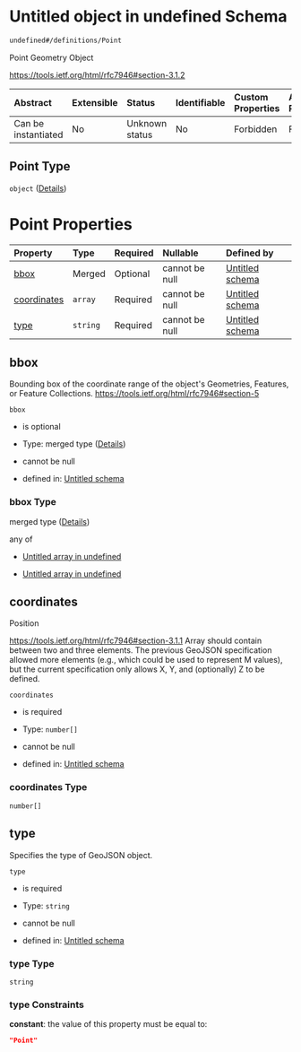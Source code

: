 # Untitled object in undefined Schema

```txt
undefined#/definitions/Point
```

Point Geometry Object

<https://tools.ietf.org/html/rfc7946#section-3.1.2>

| Abstract            | Extensible | Status         | Identifiable | Custom Properties | Additional Properties | Access Restrictions | Defined In                                                        |
| :------------------ | :--------- | :------------- | :----------- | :---------------- | :-------------------- | :------------------ | :---------------------------------------------------------------- |
| Can be instantiated | No         | Unknown status | No           | Forbidden         | Forbidden             | none                | [models.schema.json\*](models.schema.json "open original schema") |

## Point Type

`object` ([Details](models-definitions-point.md))

# Point Properties

| Property                    | Type     | Required | Nullable       | Defined by                                                                                                    |
| :-------------------------- | :------- | :------- | :------------- | :------------------------------------------------------------------------------------------------------------ |
| [bbox](#bbox)               | Merged   | Optional | cannot be null | [Untitled schema](models-definitions-bbox.md "undefined#/definitions/Point/properties/bbox")                  |
| [coordinates](#coordinates) | `array`  | Required | cannot be null | [Untitled schema](models-definitions-position.md "undefined#/definitions/Point/properties/coordinates")       |
| [type](#type)               | `string` | Required | cannot be null | [Untitled schema](models-definitions-point-properties-type.md "undefined#/definitions/Point/properties/type") |

## bbox

Bounding box of the coordinate range of the object's Geometries, Features, or Feature Collections. <https://tools.ietf.org/html/rfc7946#section-5>

`bbox`

*   is optional

*   Type: merged type ([Details](models-definitions-bbox.md))

*   cannot be null

*   defined in: [Untitled schema](models-definitions-bbox.md "undefined#/definitions/Point/properties/bbox")

### bbox Type

merged type ([Details](models-definitions-bbox.md))

any of

*   [Untitled array in undefined](models-definitions-bbox2d.md "check type definition")

*   [Untitled array in undefined](models-definitions-bbox3d.md "check type definition")

## coordinates

Position

<https://tools.ietf.org/html/rfc7946#section-3.1.1> Array should contain between two and three elements. The previous GeoJSON specification allowed more elements (e.g., which could be used to represent M values), but the current specification only allows X, Y, and (optionally) Z to be defined.

`coordinates`

*   is required

*   Type: `number[]`

*   cannot be null

*   defined in: [Untitled schema](models-definitions-position.md "undefined#/definitions/Point/properties/coordinates")

### coordinates Type

`number[]`

## type

Specifies the type of GeoJSON object.

`type`

*   is required

*   Type: `string`

*   cannot be null

*   defined in: [Untitled schema](models-definitions-point-properties-type.md "undefined#/definitions/Point/properties/type")

### type Type

`string`

### type Constraints

**constant**: the value of this property must be equal to:

```json
"Point"
```
